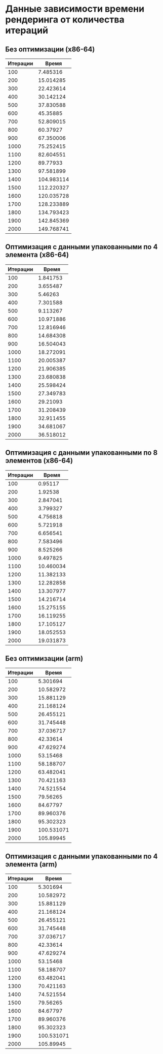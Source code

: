 # Данные зависимости времени рендеринга от количества итераций
## Без оптимизации (x86-64)
| Итерации      | Время         |
| ------------- | ------------- |
|100	        | 7.485316      |
|200	        | 15.014285     |
|300	        | 22.423614     |
|400	        | 30.142124     |
|500	        | 37.830588     |
|600	        | 45.35885      |
|700	        | 52.809015     |
|800	        | 60.37927      |
|900	        | 67.350006     |
|1000	        | 75.252415     |
|1100	        | 82.604551     |
|1200	        | 89.77933      |
|1300	        | 97.581899     |
|1400	        | 104.983114    |
|1500	        | 112.220327    |
|1600	        | 120.035728    |
|1700	        | 128.233889    |
|1800	        | 134.793423    |
|1900	        | 142.845369    |
|2000	        | 149.768741    |

## Оптимизация с данными упакованными по 4 элемента (x86-64)
| Итерации      | Время         |
| ------------- | ------------- |
|100	        |1.841753       |
|200	        |3.655487       |
|300	        |5.46263        |
|400	        |7.301588       |
|500	        |9.113267       |
|600	        |10.971886      |
|700	        |12.816946      |
|800	        |14.684308      |
|900	        |16.504043      |
|1000	        |18.272091      |
|1100	        |20.005387      |
|1200	        |21.906385      |
|1300	        |23.680838      |
|1400	        |25.598424      |
|1500	        |27.349783      |
|1600	        |29.21093       |
|1700	        |31.208439      |
|1800	        |32.911455      |
|1900	        |34.681067      |
|2000	        |36.518012      |

## Оптимизация с данными упакованными по 8 элементов (x86-64)
| Итерации      | Время         |
| ------------- | ------------- |
|100	        |0.95117        |
|200	        |1.92538        |
|300	        |2.847041       |
|400	        |3.799327       |
|500	        |4.756818       |
|600	        |5.721918       |
|700	        |6.656541       |
|800	        |7.583496       |
|900	        |8.525266       |
|1000	        |9.497825       |
|1100	        |10.460034      |
|1200	        |11.382133      |
|1300	        |12.282858      |
|1400	        |13.307977      |
|1500	        |14.216714      |
|1600	        |15.275155      |
|1700	        |16.119255      |
|1800	        |17.105127      |
|1900	        |18.052553      |
|2000	        |19.031873      |

## Без оптимизации (arm)
| Итерации      | Время         |
| ------------- | ------------- |
|100            | 5.301694      |
|200            | 10.582972     |
|300            | 15.881129     |
|400            | 21.168124     |
|500            | 26.455121     |
|600            | 31.745448     |
|700            | 37.036717     |
|800            | 42.33614      |
|900            | 47.629274     |
|1000           | 53.15468      |
|1100           | 58.188707     |
|1200           | 63.482041     |
|1300           | 70.421163     |
|1400           | 74.521554     |
|1500           | 79.56265      |
|1600           | 84.67797      |
|1700           | 89.960376     |
|1800           | 95.302323     |
|1900           | 100.531071    |
|2000           | 105.89945     |

## Оптимизация с данными упакованными по 4 элемента (arm)
| Итерации      | Время         |
| ------------- | ------------- |
| 100           | 5.301694      |
| 200           | 10.582972     |
| 300           | 15.881129     |
| 400           | 21.168124     |
| 500           | 26.455121     |
| 600           | 31.745448     |
| 700           | 37.036717     |
| 800           | 42.33614      |
| 900           | 47.629274     |
| 1000          | 53.15468      |
| 1100          | 58.188707     |
| 1200          | 63.482041     |
| 1300          | 70.421163     |
| 1400          | 74.521554     |
| 1500          | 79.56265      |
| 1600          | 84.67797      |
| 1700          | 89.960376     |
| 1800          | 95.302323     |
| 1900          | 100.531071    |
| 2000          | 105.89945     |
